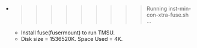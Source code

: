 * >>>>>>>>> Running inst-min-con-xtra-fuse.sh ...
  * Install fuse(fusermount) to run TMSU.
  * Disk size = 1536520K. Space Used = 4K.
